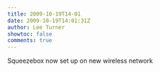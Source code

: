 ```yaml
---
title: 2009-10-19T14-01
date: 2009-10-19T14:01:31Z
author: Lee Turner
showtoc: false
comments: true
---
```


Squeezebox now set up on new wireless network

